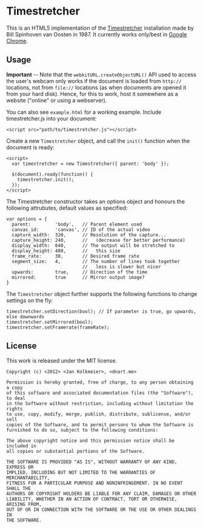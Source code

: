 # Timestretcher #

This is an HTML5 implementation of the [Timestretcher](http://dnart.meteor.com/dnart/dnart_timestretcher/) installation made by Bill Spinhoven van Oosten in 1987. It currently works only/best in [Google Chrome](http://chrome.google.com).

## Usage ##
**Important** -- Note that the ```webkitURL.createObjectURL()``` API used to access the user's webcam only works if the document is loaded from ```http://``` locations, not from ```file://``` locations (as when documents are opened it from your hard disk). Hence, for this to work, host it somewhere as a website ("online" or using a webserver).

You can also see ```example.html``` for a working example. Include timestretcher.js into your document:  
    
    <script src="path/to/timestretcher.js"></script>

Create a new ```Timestretcher``` object, and call the ```init()``` function when the document is ready:  

    <script>
      var timestretcher = new Timestretcher({ parent: 'body' });
      
      $(document).ready(function() {
        timestretcher.init();
      });
    </script>

The Timestretcher constructor takes an options object and honours the following attrubutes, default values as specified:  
    
    var options = {
      parent:         'body',   // Parent element used 
      canvas_id:      'canvas', // ID of the actual video
      capture_width:  320,      // Resolution of the capture...
      capture_height: 240,      //   (decrease for better performance)
      display_width:  640,      // The output will be stretched to
      display_height: 480,      //   this size
      frame_rate:     30,       // Desired frame rate
      segment_size:   4,        // The number of lines took together
                                //   less is slower but nicer
      upwards:        true,     // Direction of the time
      mirrored:       true      // Mirror output image?
    }

The ```Timestretcher``` object further supports the following functions to change settings on the fly:

    timestretcher.setDirection(bool); // If parameter is true, go upwards, else downwards
    timestretcher.setMirrored(bool);
    timestretcher.setFramerate(frameRate);

## License ##
This work is released under the MIT license.
  
	Copyright (c) <2012> <Jan Kolkmeier>, <dnart.me>
	
	Permission is hereby granted, free of charge, to any person obtaining a copy
	of this software and associated documentation files (the "Software"), to deal
	in the Software without restriction, including without limitation the rights
	to use, copy, modify, merge, publish, distribute, sublicense, and/or sell
	copies of the Software, and to permit persons to whom the Software is
	furnished to do so, subject to the following conditions:
	
	The above copyright notice and this permission notice shall be included in
	all copies or substantial portions of the Software.
	
	THE SOFTWARE IS PROVIDED "AS IS", WITHOUT WARRANTY OF ANY KIND, EXPRESS OR
	IMPLIED, INCLUDING BUT NOT LIMITED TO THE WARRANTIES OF MERCHANTABILITY,
	FITNESS FOR A PARTICULAR PURPOSE AND NONINFRINGEMENT. IN NO EVENT SHALL THE
	AUTHORS OR COPYRIGHT HOLDERS BE LIABLE FOR ANY CLAIM, DAMAGES OR OTHER
	LIABILITY, WHETHER IN AN ACTION OF CONTRACT, TORT OR OTHERWISE, ARISING FROM,
	OUT OF OR IN CONNECTION WITH THE SOFTWARE OR THE USE OR OTHER DEALINGS IN
	THE SOFTWARE.